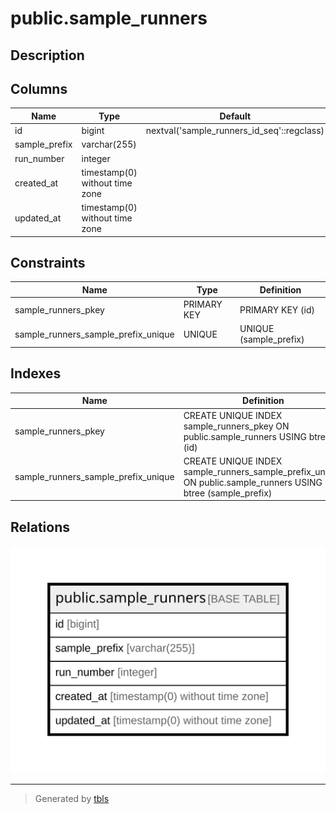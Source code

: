 # public.sample_runners

## Description

## Columns

| Name | Type | Default | Nullable | Children | Parents | Comment |
| ---- | ---- | ------- | -------- | -------- | ------- | ------- |
| id | bigint | nextval('sample_runners_id_seq'::regclass) | false |  |  |  |
| sample_prefix | varchar(255) |  | false |  |  |  |
| run_number | integer |  | false |  |  |  |
| created_at | timestamp(0) without time zone |  | true |  |  |  |
| updated_at | timestamp(0) without time zone |  | true |  |  |  |

## Constraints

| Name | Type | Definition |
| ---- | ---- | ---------- |
| sample_runners_pkey | PRIMARY KEY | PRIMARY KEY (id) |
| sample_runners_sample_prefix_unique | UNIQUE | UNIQUE (sample_prefix) |

## Indexes

| Name | Definition |
| ---- | ---------- |
| sample_runners_pkey | CREATE UNIQUE INDEX sample_runners_pkey ON public.sample_runners USING btree (id) |
| sample_runners_sample_prefix_unique | CREATE UNIQUE INDEX sample_runners_sample_prefix_unique ON public.sample_runners USING btree (sample_prefix) |

## Relations

![er](public.sample_runners.svg)

---

> Generated by [tbls](https://github.com/k1LoW/tbls)
